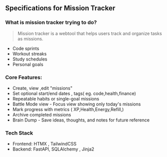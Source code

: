 ## Specifications for Mission Tracker

### What is mission tracker trying to do?
> Mission tracker is a webtool that helps users track and organize tasks as missions.
- Code sprints
- Workout streaks
- Study schedules
- Personal goals

### Core Features:
- Create, view ,edit "missions"
- Set optional start/end dates , tags( eg. code,health,finance)
- Repeatable habits or single-goal missions
- Battle Mode view - Focus view showing only today's missions
- Mark progress with metrics ( XP,Health,Energy,Refill,)
- Archive completed missions
- Brain Dump - Save ideas, thoughts, and notes for future reference

### Tech Stack
- Frontend: HTMX , TailwindCSS
- Backend: FastAPI, SQLAlchemy , Jinja2

